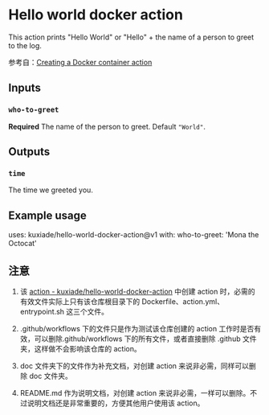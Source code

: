 # Hello world docker action

This action prints "Hello World" or "Hello" + the name of a person to greet to the log.

参考自：[Creating a Docker container action](https://docs.github.com/en/free-pro-team@latest/actions/creating-actions/creating-a-docker-container-action)

## Inputs

### `who-to-greet`

**Required** The name of the person to greet. Default `"World"`.

## Outputs

### `time`

The time we greeted you.

## Example usage

uses: kuxiade/hello-world-docker-action@v1
with:
  who-to-greet: 'Mona the Octocat'


## 注意
1. 该 [action - kuxiade/hello-world-docker-action](https://github.com/kuxiade/hello-world-docker-action) 中创建 action 时，必需的有效文件实际上只有该仓库根目录下的 Dockerfile、action.yml、entrypoint.sh 这三个文件。

2. .github/workflows 下的文件只是作为测试该仓库创建的 action 工作时是否有效，可以删除.github/workflows 下的所有文件，或者直接删除 .github 文件夹，这样做不会影响该仓库的 action。

3. doc 文件夹下的文件作为补充文档，对创建 action 来说非必需，同样可以删除 doc 文件夹。

4. README.md 作为说明文档，对创建 action 来说非必需，一样可以删除。不过说明文档还是非常重要的，方便其他用户使用该 action。